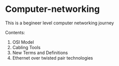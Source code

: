 # Computer-networking
This is a begineer level computer networking journey

Contents:
1) OSI Model
2) Cabling Tools
3) New Terms and Definitions
4) Ethernet over twisted pair technologies
